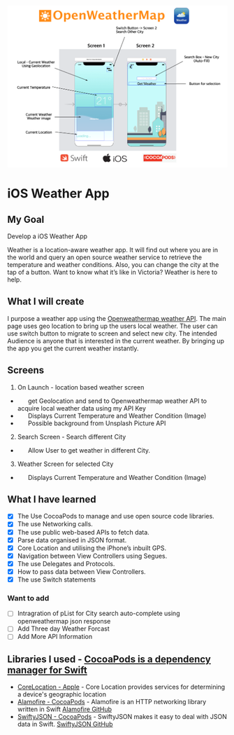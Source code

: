 
![App](App.png)

# iOS Weather App

## My Goal

Develop a iOS Weather App

Weather is a location-aware weather app. It will find out where you are in the world and query an open source weather service to retrieve the temperature and weather conditions. Also, you can change the city at the tap of a button. Want to know what it’s like in Victoria? Weather is here to help. 


## What I will create

I purpose a weather app using the [Openweathermap weather API](https://openweathermap.org/api). The main page uses geo location to bring up the users local weather. The user can use switch button to migrate to screen and select new city. The intended Audience is anyone that is interested in the current
weather. By bringing up the app you get the current weather instantly.

## Screens

1. On Launch - location based weather screen
* &nbsp;&nbsp;&nbsp;&nbsp;&nbsp;&nbsp;get Geolocation and send to Openweathermap weather API to acquire local weather data using my API Key
* &nbsp;&nbsp;&nbsp;&nbsp;&nbsp;&nbsp;Displays Current Temperature and Weather Condition (Image)
* &nbsp;&nbsp;&nbsp;&nbsp;&nbsp;&nbsp;Possible background from Unsplash Picture API
2. Search Screen - Search different City
* &nbsp;&nbsp;&nbsp;&nbsp;&nbsp;&nbsp;Allow User to get weather in different City.
3. Weather Screen for selected City
* &nbsp;&nbsp;&nbsp;&nbsp;&nbsp;&nbsp;Displays Current Temperature and Weather Condition (Image)


## What I have learned

- [x] The Use CocoaPods to manage and use open source code libraries. 
- [x] The use Networking calls.
- [x] The use public web-based APIs to fetch data.
- [x] Parse data organised in JSON format.
- [x] Core Location and utilising the iPhone’s inbuilt GPS. 
- [x] Navigation between View Controllers using Segues.
- [x] The use Delegates and Protocols.
- [x] How to pass data between View Controllers.
- [x] The use Switch statements

### Want to add

- [ ] Intragration of pList for City search auto-complete using openweathermap json response
- [ ] Add Three day Weather Forcast
- [ ] Add More API Information

## Libraries I used -  [CocoaPods is a dependency manager for Swift](https://cocoapods.org/)

* [CoreLocation - Apple](https://developer.apple.com/documentation/corelocation) - Core Location provides services for determining a device's geographic location
* [Alamofire -  CocoaPods](https://cocoapods.org/pods/Alamofire) - Alamofire is an HTTP networking library written in Swift [Alamofire GitHub](https://github.com/Alamofire/Alamofire)
* [SwiftyJSON -  CocoaPods](https://cocoapods.org/pods/SwiftyJSON) -  SwiftyJSON makes it easy to deal with JSON data in Swift. [SwiftyJSON GitHub](https://github.com/SwiftyJSON/SwiftyJSON)



